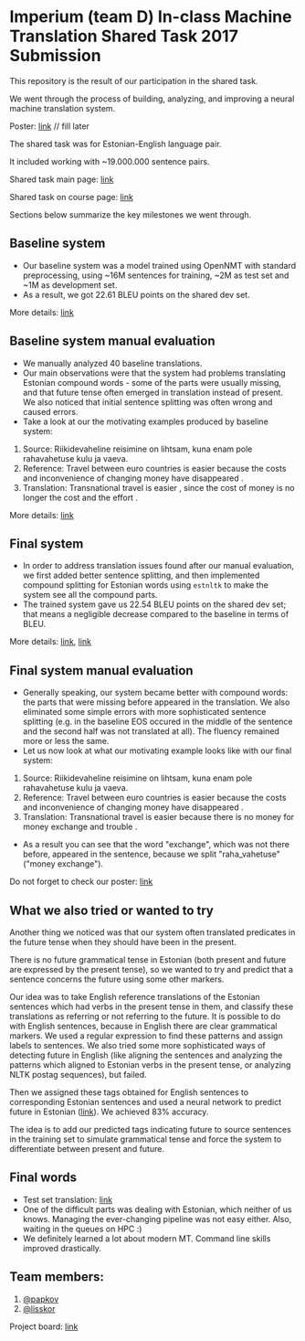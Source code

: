 # Imperium (team D) In-class Machine Translation Shared Task 2017 Submission

This repository is the result of our participation in the shared task.

We went through the process of building, analyzing, and improving a neural machine translation system.

Poster: [link]() // fill later

The shared task was for Estonian-English language pair. 

It included working with ~19.000.000 sentence pairs.

Shared task main page: [link](https://github.com/mt2017-tartu-shared-task)

Shared task on course page: [link](https://courses.cs.ut.ee/2017/MT/fall/Main/SharedTask)

Sections below summarize the key milestones we went through.  

##  Baseline system

- Our baseline system was a model trained using OpenNMT with standard preprocessing, using ~16M sentences for training, ~2M as test set and ~1M as development set.
- As a result, we got 22.61 BLEU points on the shared dev set.

More details: [link](https://github.com/mt2017-tartu-shared-task/nmt-system-D/blob/master/reports/report1.md)

## Baseline system manual evaluation

- We manually analyzed 40 baseline translations. 
- Our main observations were that the system had problems translating Estonian compound words - some of the parts were usually missing, and that future tense often emerged in translation instead of present. We also noticed that initial sentence splitting was often wrong and caused errors.
- Take a look at our the motivating examples produced by baseline system:

1. Source: Riikidevaheline reisimine on lihtsam, kuna enam pole rahavahetuse kulu ja vaeva.
2. Reference: Travel between euro countries is easier because the costs and inconvenience of changing money have disappeared .
3. Translation: Transnational travel is easier , since the cost of money is no longer the cost and the effort .

More details: [link](https://github.com/mt2017-tartu-shared-task/nmt-system-D/blob/master/reports/report2.md)

## Final system

- In order to address translation issues found after our manual evaluation, we first added better sentence splitting, and then implemented compound splitting
for Estonian words using `estnltk` to make the system see all the compound parts. 
- The trained system gave us 22.54 BLEU points on the shared dev set; that means a negligible decrease compared to the baseline in terms of BLEU. 

More details: [link](https://github.com/mt2017-tartu-shared-task/nmt-system-D/blob/master/reports/report3.md), [link](https://github.com/mt2017-tartu-shared-task/nmt-system-D/blob/master/reports/report4.md)

## Final system manual evaluation

- Generally speaking, our system became better with compound words: the parts that were missing before appeared in the translation. We also eliminated some simple errors with more sophisticated sentence splitting (e.g. in the baseline EOS occured in the middle of the sentence and the second half was not translated at all). The fluency remained more or less the same.
- Let us now look at what our motivating example looks like with our final system:

1. Source: Riikidevaheline reisimine on lihtsam, kuna enam pole rahavahetuse kulu ja vaeva.
2. Reference: Travel between euro countries is easier because the costs and inconvenience of changing money have disappeared .
3. Translation: Transnational travel is easier because there is no money for money exchange and trouble .

- As a result you can see that the word "exchange", which was not there before, appeared in the sentence, because we split "raha_vahetuse" ("money exchange").

Do not forget to check our poster: [link](https://github.com/mt2017-tartu-shared-task/nmt-system-D/blob/master/poster/mt_poster_D_A1.pdf)

## What we also tried or wanted to try

Another thing we noticed was that our system often translated predicates in the future tense when they should have been in the present.

There is no future grammatical tense in Estonian (both present and future are expressed by the present tense), so we wanted to try and predict that a sentence concerns
the future using some other markers.

Our idea was to take English reference translations of the Estonian sentences which had verbs in the present tense in them, and classify these
translations as referring or not referring to the future. It is possible to do with English sentences, because in English there are clear grammatical markers.
We used a regular expression to find these patterns and assign labels to sentences. We also tried some more sophisticated ways of detecting future in English
(like aligning the sentences and analyzing the patterns which aligned to Estonian verbs in the present tense, or analyzing NLTK postag sequences), but failed.

Then we assigned these tags obtained for English sentences to corresponding Estonian sentences and used a neural network to predict future in Estonian ([link](https://github.com/mt2017-tartu-shared-task/nmt-system-D/blob/master/tense-prediction/tense_prediction.ipynb)). We achieved 83% accuracy.

The idea is to add our predicted tags indicating future to source sentences in the training set to simulate grammatical tense and
force the system to differentiate between present and future.


## Final words
- Test set translation: [link](https://github.com/mt2017-tartu-shared-task/nmt-system-D/blob/master/test-final/D.hyps.test.en)
- One of the difficult parts was dealing with Estonian, which neither of us knows. Managing the ever-changing pipeline was not easy either. Also, waiting in the queues on HPC :)
- We definitely learned a lot about modern MT. Command line skills improved drastically.


## Team members:
1. [@papkov](https://github.com/papkov)
2. [@lisskor](https://github.com/lisskor)

Project board: [link](https://github.com/mt2017-tartu-shared-task/nmt-system-D/projects/1)

